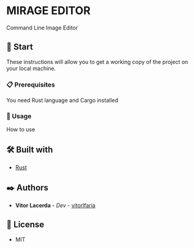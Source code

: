 # MIRAGE EDITOR

Command Line Image Editor

## 🚀 Start

These instructions will allow you to get a working copy of the project on your local machine.


### 📋 Prerequisites

You need Rust language and Cargo installed

### 🔧 Usage

How to use

## 🛠️ Built with

* [Rust](https://www.rust-lang.org)

## ✒️ Authors

* **Vitor Lacerda** - *Dev* - [vitorlfaria](https://github.com/vitorlfaria)


## 📄 License

* MIT

